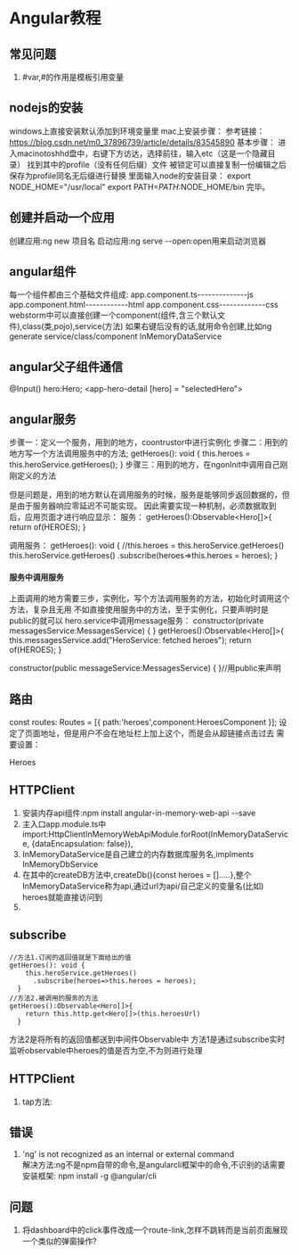 # Angular教程
## 常见问题
1. #var,#的作用是模板引用变量


## nodejs的安装
windows上直接安装默认添加到环境变量里
mac上安装步骤：
参考链接：https://blog.csdn.net/m0_37896739/article/details/83545890
基本步骤：
进入macinotoshhd盘中，右键下方访达，选择前往，输入etc（这是一个隐藏目录）
找到其中的profile（没有任何后缀）文件
被锁定可以直接复制一份编辑之后保存为profile同名无后缀进行替换
里面输入node的安装目录：
export NODE_HOME="/usr/local"
export PATH=$PATH:$NODE_HOME/bin
完毕。

## 创建并启动一个应用
创建应用:ng new 项目名
启动应用:ng serve --open:open用来启动浏览器
## angular组件
每一个组件都由三个基础文件组成:
app.component.ts--------------js
app.component.html------------html
app.component.css-------------css
webstorm中可以直接创建一个component(组件,含三个默认文件),class(类,pojo),service(方法)
如果右键后没有的话,就用命令创建,比如ng generate service/class/component InMemoryDataService


## angular父子组件通信
@Input()
hero:Hero;
<app-hero-detail [hero] = "selectedHero"></app-hero-detail>
## angular服务
步骤一：定义一个服务，用到的地方，coontrustor中进行实例化
步骤二：用到的地方写一个方法调用服务中的方法;
getHeroes(): void {
                         this.heroes = this.heroService.getHeroes();
                       }
步骤三：用到的地方，在ngonInit中调用自己刚刚定义的方法

但是问题是，用到的地方默认在调用服务的时候，服务是能够同步返回数据的，但是由于服务器响应零延迟不可能实现。
因此需要实现一种机制，必须数据取到后，应用页面才进行响应显示：
服务：
getHeroes():Observable<Hero[]>{
    return of(HEROES);
  }

调用服务：
getHeroes(): void {
    //this.heroes = this.heroService.getHeroes()
    this.heroService.getHeroes()
      .subscribe(heroes=>this.heroes = heroes);
}



#### 服务中调用服务
上面调用的地方需要三步，实例化，写个方法调用服务的方法，初始化时调用这个方法，复杂且无用
不如直接使用服务中的方法，至于实例化，只要声明时是public的就可以
hero.service中调用message服务：
constructor(private messagesService:MessagesService) { }
  getHeroes():Observable<Hero[]>{
    this.messagesService.add("HeroService: fetched heroes");
    return of(HEROES);
  }

constructor(public messageService:MessagesService) { }//用public来声明

## 路由
const routes: Routes = [{
  path:'heroes',component:HeroesComponent
}];
设定了页面地址，但是用户不会在地址栏上加上这个，而是会从超链接点击过去
需要设置：
<nav>
  <a routerLink="/heroes">Heroes</a>
</nav>

## HTTPClient
1. 安装内存api组件:npm install angular-in-memory-web-api --save
2. 主入口app.module.ts中import:HttpClientInMemoryWebApiModule.forRoot(InMemoryDataService, {dataEncapsulation: false}),
3. InMemoryDataService是自己建立的内存数据库服务名,implments InMemoryDbService
4. 在其中的createDB方法中,createDb(){const heroes = [].....},整个InMemoryDataService称为api,通过url为api/自己定义的变量名(比如)  
heroes就能直接访问到
5. 


## subscribe
```
//方法1.订阅的返回值就是下面给出的值
getHeroes(): void {
    this.heroService.getHeroes()
      .subscribe(heroes=>this.heroes = heroes);
  }
//方法2.被调用的服务的方法
getHeroes():Observable<Hero[]>{
    return this.http.get<Hero[]>(this.heroesUrl)
  }
```
方法2是将所有的返回值都送到中间件Observable中
方法1是通过subscribe实时监听observable中heroes的值是否为空,不为则进行处理

## HTTPClient
1. tap方法:



## 错误
1. 'ng' is not recognized as an internal or external command  
解决方法:ng不是npm自带的命令,是angularcli框架中的命令,不识别的话需要安装框架:
npm install -g @angular/cli

## 问题
1. 将dashboard中的click事件改成一个route-link,怎样不跳转而是当前页面展现一个类似的弹窗操作?







